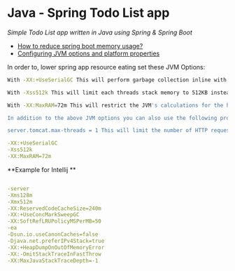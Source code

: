 Java - Spring Todo List app 
===========================

_Simple Todo List app written in Java using Spring & Spring Boot_

- [How to reduce spring boot memory usage?](https://stackoverflow.com/questions/44491257/how-to-reduce-spring-boot-memory-usage)
- [Configuring JVM options and platform properties ](https://intellij-support.jetbrains.com/hc/en-us/articles/206544869-Configuring-JVM-options-and-platform-properties)

In order to, lower spring app resource eating set these JVM Options:

```bash 
With -XX:+UseSerialGC This will perform garbage collection inline with the thread allocating the heap memory instead of a dedicated GC thread(s)

With -Xss512k This will limit each threads stack memory to 512KB instead of the default 1MB

With -XX:MaxRAM=72m This will restrict the JVM's calculations for the heap and non heap managed memory to be within the limits of this value.

In addition to the above JVM options you can also use the following property inside your application.properties file:

server.tomcat.max-threads = 1 This will limit the number of HTTP request handler threads to 1 (default is 200)


```

```yaml 
-XX:+UseSerialGC
-Xss512k
-XX:MaxRAM=72m

```


**Example for Intellij **
```yaml 

-server
-Xms128m
-Xmx512m
-XX:ReservedCodeCacheSize=240m
-XX:+UseConcMarkSweepGC
-XX:SoftRefLRUPolicyMSPerMB=50
-ea
-Dsun.io.useCanonCaches=false
-Djava.net.preferIPv4Stack=true
-XX:+HeapDumpOnOutOfMemoryError
-XX:-OmitStackTraceInFastThrow
-XX:MaxJavaStackTraceDepth=-1
```